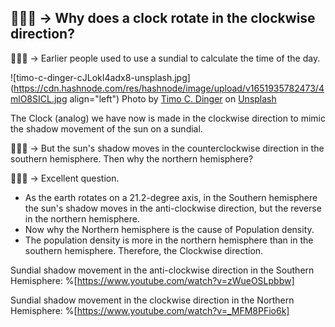 ## 🧑🏻‍🦱 -> Why does a clock rotate in the clockwise direction?



👨🏻‍🏫 -> Earlier people used to use a sundial to calculate the time of the day.


![timo-c-dinger-cJLokI4adx8-unsplash.jpg](https://cdn.hashnode.com/res/hashnode/image/upload/v1651935782473/4mlO8SICL.jpg align="left")
Photo by <a href="https://unsplash.com/@tcdinger?utm_source=unsplash&utm_medium=referral&utm_content=creditCopyText">Timo C. Dinger</a> on <a href="https://unsplash.com/s/photos/sundial?utm_source=unsplash&utm_medium=referral&utm_content=creditCopyText">Unsplash</a>
  

The Clock (analog) we have now is made in the clockwise direction to mimic the shadow movement of the sun on a sundial.

🧑🏻‍🦱 -> But the sun's shadow moves in the counterclockwise direction in the southern hemisphere. Then why the northern hemisphere?

👨🏻‍🏫 -> Excellent question. 

- As the earth rotates on a 21.2-degree axis, in the Southern hemisphere the sun's shadow moves in the anti-clockwise direction, but the reverse in the northern hemisphere. 
- Now why the Northern hemisphere is the cause of Population density.
- The population density is more in the northern hemisphere than in the southern hemisphere. Therefore, the Clockwise direction.


Sundial shadow movement in the anti-clockwise direction in the Southern Hemisphere:
%[https://www.youtube.com/watch?v=zWueOSLpbbw]

Sundial shadow movement in the clockwise direction in the Northern Hemisphere:
%[https://www.youtube.com/watch?v=_MFM8PFio6k]

